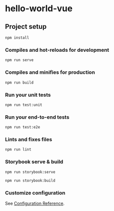 # hello-world-vue

## Project setup
```
npm install
```

### Compiles and hot-reloads for development
```
npm run serve
```

### Compiles and minifies for production
```
npm run build
```

### Run your unit tests
```
npm run test:unit
```

### Run your end-to-end tests
```
npm run test:e2e
```

### Lints and fixes files
```
npm run lint
```

### Storybook serve & build
```
npm run storybook:serve

npm run storybook:build
```

### Customize configuration
See [Configuration Reference](https://cli.vuejs.org/config/).
